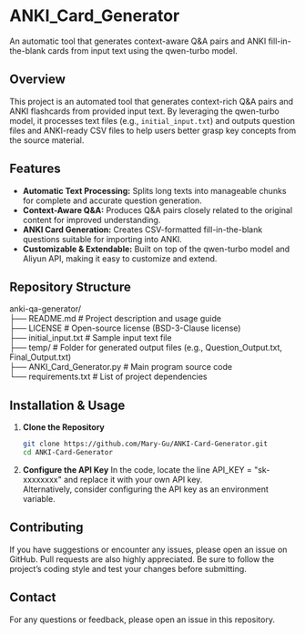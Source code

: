 # ANKI_Card_Generator
An automatic tool that generates context-aware Q&amp;A pairs and ANKI fill-in-the-blank cards from input text using the qwen-turbo model.  

## Overview
This project is an automated tool that generates context-rich Q&A pairs and ANKI flashcards from provided input text. By leveraging the qwen-turbo model, it processes text files (e.g., `initial_input.txt`) and outputs question files and ANKI-ready CSV files to help users better grasp key concepts from the source material.  

## Features
- **Automatic Text Processing:** Splits long texts into manageable chunks for complete and accurate question generation.  
- **Context-Aware Q&A:** Produces Q&A pairs closely related to the original content for improved understanding.  
- **ANKI Card Generation:** Creates CSV-formatted fill-in-the-blank questions suitable for importing into ANKI.  
- **Customizable & Extendable:** Built on top of the qwen-turbo model and Aliyun API, making it easy to customize and extend.  

## Repository Structure  
anki-qa-generator/   
├── README.md # Project description and usage guide   
├── LICENSE # Open-source license (BSD-3-Clause license)   
├── initial_input.txt # Sample input text file   
├── temp/ # Folder for generated output files (e.g., Question_Output.txt, Final_Output.txt)   
├── ANKI_Card_Generator.py # Main program source code      
└── requirements.txt # List of project dependencies  

## Installation & Usage

1. **Clone the Repository**
   ```bash
   git clone https://github.com/Mary-Gu/ANKI-Card-Generator.git
   cd ANKI-Card-Generator

2. **Configure the API Key**
In the code, locate the line API_KEY = "sk-xxxxxxxx" and replace it with your own API key.  
Alternatively, consider configuring the API key as an environment variable.

## Contributing
If you have suggestions or encounter any issues, please open an issue on GitHub. Pull requests are also highly appreciated. Be sure to follow the project’s coding style and test your changes before submitting.

## Contact
For any questions or feedback, please open an issue in this repository.
